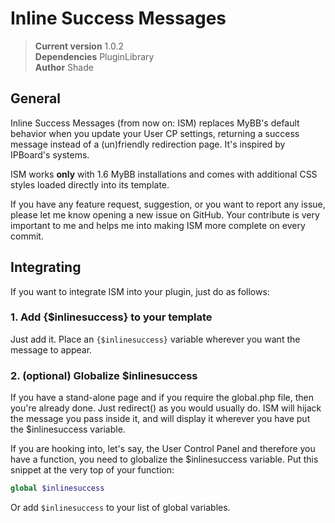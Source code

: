 # Inline Success Messages

> **Current version** 1.0.2  
> **Dependencies** PluginLibrary   
> **Author** Shade  

## General

Inline Success Messages (from now on: ISM) replaces MyBB's default behavior when you update your User CP settings, returning a success message instead of a (un)friendly redirection page. It's inspired by IPBoard's systems.

ISM works **only** with 1.6 MyBB installations and comes with additional CSS styles loaded directly into its template.

If you have any feature request, suggestion, or you want to report any issue, please let me know opening a new issue on GitHub. Your contribute is very important to me and helps me into making ISM more complete on every commit.

## Integrating

If you want to integrate ISM into your plugin, just do as follows:

### 1. Add {$inlinesuccess} to your template

Just add it. Place an ```{$inlinesuccess}``` variable wherever you want the message to appear.

### 2. (optional) Globalize $inlinesuccess

If you have a stand-alone page and if you require the global.php file, then you're already done. Just redirect() as you would usually do. ISM will hijack the message you pass inside it, and will display it wherever you have put the $inlinesuccess variable.

If you are hooking into, let's say, the User Control Panel and therefore you have a function, you need to globalize the $inlinesuccess variable. Put this snippet at the very top of your function:

```php
global $inlinesuccess
```

Or add ```$inlinesuccess``` to your list of global variables.
